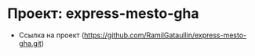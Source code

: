 # Проект: express-mesto-gha 
* Ссылка на проект (https://github.com/RamilGataullin/express-mesto-gha.git)
